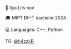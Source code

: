 <!--
**h4zzkR/h4zzkR** is a ✨ _special_ ✨ repository because its `README.md` (this file) appears on your GitHub profile.
-->
🥷 Ilya Litvinov

🎓 MIPT DIHT bachelor 2024

💻 Languages: C++, Python

TG: [@h4zzkR](https://t.me/h4zzkR)

<!--
- 🔭 I’m currently working on ...
- 🌱 I’m currently learning ...
- 👯 I’m looking to collaborate on ...
- 🤔 I’m looking for help with ...
- 💬 Ask me about ...
- 📫 How to reach me: ...
- 😄 Pronouns: ...
- ⚡ Fun fact: ...
-->
